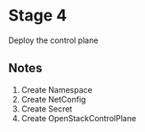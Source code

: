 # Stage 4

Deploy the control plane

## Notes

1. Create Namespace
2. Create NetConfig
3. Create Secret
4. Create OpenStackControlPlane

